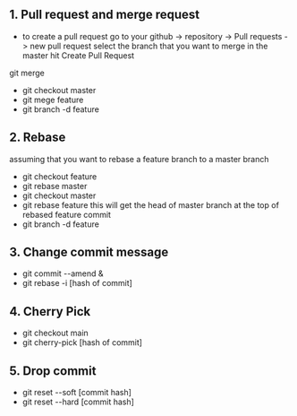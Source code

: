 
## 1.  Pull request and merge request

- to create a pull request go to your github -> repository -> Pull requests -> new pull request
  select the branch that you want to merge in the master hit Create Pull Request

git merge
- git checkout master
- git mege feature
- git branch -d feature

## 2. Rebase
assuming that you want to rebase a feature branch to a master branch
- git checkout feature
- git rebase master
- git checkout master
- git rebase feature
this will get the head of master branch at the top of rebased feature commit
- git branch -d feature

## 3. Change commit message
- git commit --amend
&
- git rebase -i [hash of commit] 

## 4. Cherry Pick
- git checkout main
- git cherry-pick [hash of commit]

## 5. Drop commit
- git reset --soft [commit hash]
- git reset --hard [commit hash]
